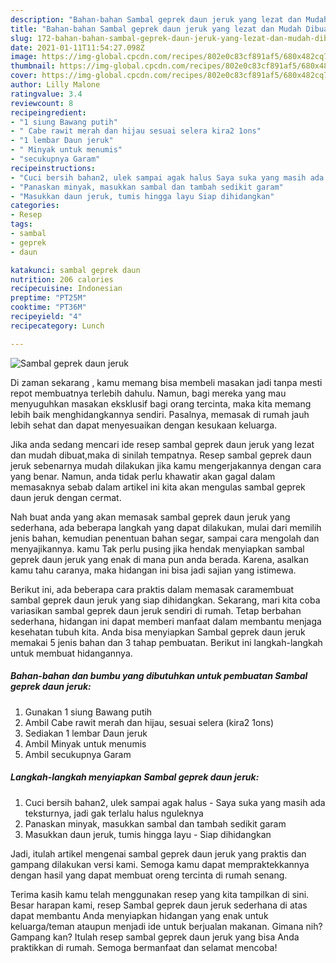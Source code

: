 ```yaml
---
description: "Bahan-bahan Sambal geprek daun jeruk yang lezat dan Mudah Dibuat"
title: "Bahan-bahan Sambal geprek daun jeruk yang lezat dan Mudah Dibuat"
slug: 172-bahan-bahan-sambal-geprek-daun-jeruk-yang-lezat-dan-mudah-dibuat
date: 2021-01-11T11:54:27.098Z
image: https://img-global.cpcdn.com/recipes/802e0c83cf891af5/680x482cq70/sambal-geprek-daun-jeruk-foto-resep-utama.jpg
thumbnail: https://img-global.cpcdn.com/recipes/802e0c83cf891af5/680x482cq70/sambal-geprek-daun-jeruk-foto-resep-utama.jpg
cover: https://img-global.cpcdn.com/recipes/802e0c83cf891af5/680x482cq70/sambal-geprek-daun-jeruk-foto-resep-utama.jpg
author: Lilly Malone
ratingvalue: 3.4
reviewcount: 8
recipeingredient:
- "1 siung Bawang putih"
- " Cabe rawit merah dan hijau sesuai selera kira2 1ons"
- "1 lembar Daun jeruk"
- " Minyak untuk menumis"
- "secukupnya Garam"
recipeinstructions:
- "Cuci bersih bahan2, ulek sampai agak halus Saya suka yang masih ada teksturnya, jadi gak terlalu halus nguleknya"
- "Panaskan minyak, masukkan sambal dan tambah sedikit garam"
- "Masukkan daun jeruk, tumis hingga layu Siap dihidangkan"
categories:
- Resep
tags:
- sambal
- geprek
- daun

katakunci: sambal geprek daun 
nutrition: 206 calories
recipecuisine: Indonesian
preptime: "PT25M"
cooktime: "PT36M"
recipeyield: "4"
recipecategory: Lunch

---
```



![Sambal geprek daun jeruk](https://img-global.cpcdn.com/recipes/802e0c83cf891af5/680x482cq70/sambal-geprek-daun-jeruk-foto-resep-utama.jpg)

Di zaman  sekarang , kamu memang bisa membeli masakan jadi tanpa mesti repot membuatnya terlebih dahulu. Namun, bagi mereka yang mau menyuguhkan masakan eksklusif bagi orang tercinta, maka kita memang lebih baik menghidangkannya sendiri. Pasalnya, memasak di rumah jauh lebih sehat dan dapat menyesuaikan dengan kesukaan keluarga.

Jika anda sedang mencari ide resep sambal geprek daun jeruk yang lezat dan mudah dibuat,maka di sinilah tempatnya. Resep sambal geprek daun jeruk  sebenarnya mudah dilakukan jika kamu mengerjakannya dengan cara yang benar. Namun, anda tidak perlu khawatir akan gagal dalam memasaknya 
sebab dalam artikel ini kita akan mengulas sambal geprek daun jeruk dengan cermat.  



Nah buat anda yang akan memasak sambal geprek daun jeruk yang sederhana, ada beberapa langkah yang dapat dilakukan, mulai dari memilih jenis bahan, kemudian penentuan bahan segar, sampai cara mengolah dan menyajikannya. kamu Tak perlu pusing jika hendak menyiapkan sambal geprek daun jeruk yang enak di mana pun anda berada. Karena, asalkan kamu  tahu caranya, maka hidangan ini bisa jadi sajian yang istimewa.

Berikut ini, ada beberapa cara praktis  dalam memasak caramembuat sambal geprek daun jeruk yang siap dihidangkan. Sekarang, mari kita coba variasikan sambal geprek daun jeruk sendiri di rumah. Tetap berbahan sederhana, hidangan ini dapat memberi manfaat dalam membantu menjaga kesehatan tubuh kita. Anda bisa menyiapkan Sambal geprek daun jeruk memakai 5 jenis bahan dan 3 tahap pembuatan. Berikut ini langkah-langkah untuk membuat hidangannya.

<!--inarticleads1-->

##### Bahan-bahan dan bumbu yang dibutuhkan untuk pembuatan Sambal geprek daun jeruk:

1. Gunakan 1 siung Bawang putih
1. Ambil  Cabe rawit merah dan hijau, sesuai selera (kira2 1ons)
1. Sediakan 1 lembar Daun jeruk
1. Ambil  Minyak untuk menumis
1. Ambil secukupnya Garam




<!--inarticleads2-->

##### Langkah-langkah menyiapkan Sambal geprek daun jeruk:

1. Cuci bersih bahan2, ulek sampai agak halus - Saya suka yang masih ada teksturnya, jadi gak terlalu halus nguleknya
1. Panaskan minyak, masukkan sambal dan tambah sedikit garam
1. Masukkan daun jeruk, tumis hingga layu - Siap dihidangkan




Jadi, itulah artikel mengenai  sambal geprek daun jeruk  yang praktis dan gampang dilakukan versi kami. Semoga kamu dapat mempraktekkannya dengan hasil yang dapat membuat oreng tercinta di rumah senang. 

Terima kasih kamu telah menggunakan resep yang kita tampilkan di sini. Besar harapan kami, resep  Sambal geprek daun jeruk sederhana di atas dapat membantu Anda menyiapkan hidangan yang enak untuk keluarga/teman ataupun menjadi ide untuk berjualan makanan. Gimana nih? Gampang kan? Itulah resep sambal geprek daun jeruk yang bisa Anda praktikkan di rumah. Semoga bermanfaat dan selamat mencoba!

